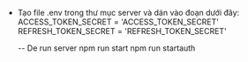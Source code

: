 - Tạo file .env trong thư mục server và dán vào đoạn dưới đây:
  ACCESS_TOKEN_SECRET = 'ACCESS_TOKEN_SECRET'
  REFRESH_TOKEN_SECRET = 'REFRESH_TOKEN_SECRET'

  -- De run server
  npm run start
  npm run startauth
